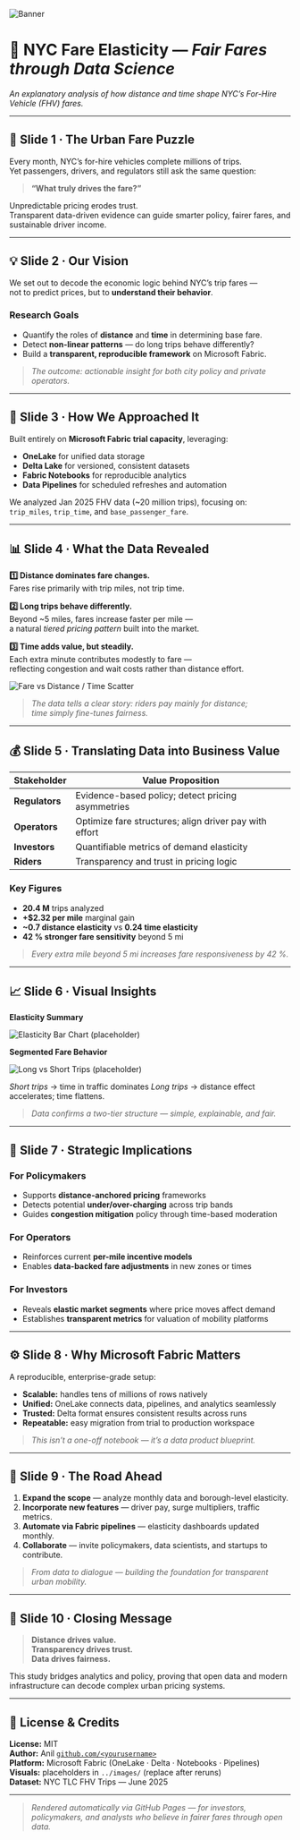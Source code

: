 ![Banner](../assets/elasticity_banner.png)

# 🚖 NYC Fare Elasticity — *Fair Fares through Data Science*  
*An explanatory analysis of how distance and time shape NYC’s For-Hire Vehicle (FHV) fares.*

---

## 🌆 Slide 1 · The Urban Fare Puzzle
Every month, NYC’s for-hire vehicles complete millions of trips.  
Yet passengers, drivers, and regulators still ask the same question:

> **“What truly drives the fare?”**

Unpredictable pricing erodes trust.  
Transparent data-driven evidence can guide smarter policy, fairer fares, and sustainable driver income.

---

## 💡 Slide 2 · Our Vision
We set out to decode the economic logic behind NYC’s trip fares —  
not to predict prices, but to **understand their behavior**.

### Research Goals
- Quantify the roles of **distance** and **time** in determining base fare.  
- Detect **non-linear patterns** — do long trips behave differently?  
- Build a **transparent, reproducible framework** on Microsoft Fabric.

> *The outcome: actionable insight for both city policy and private operators.*

---

## 🧠 Slide 3 · How We Approached It
Built entirely on **Microsoft Fabric trial capacity**, leveraging:

- **OneLake** for unified data storage  
- **Delta Lake** for versioned, consistent datasets  
- **Fabric Notebooks** for reproducible analytics  
- **Data Pipelines** for scheduled refreshes and automation  

We analyzed Jan 2025 FHV data (~20 million trips), focusing on:
`trip_miles`, `trip_time`, and `base_passenger_fare`.

---

## 📊 Slide 4 · What the Data Revealed
**1️⃣ Distance dominates fare changes.**  
Fares rise primarily with trip miles, not trip time.

**2️⃣ Long trips behave differently.**  
Beyond ~5 miles, fares increase faster per mile —  
a natural *tiered pricing pattern* built into the market.

**3️⃣ Time adds value, but steadily.**  
Each extra minute contributes modestly to fare —  
reflecting congestion and wait costs rather than distance effort.

![Fare vs Distance / Time Scatter](../images/scatter_correlations.png)

> *The data tells a clear story: riders pay mainly for distance;  
time simply fine-tunes fairness.*

---

## 💰 Slide 5 · Translating Data into Business Value
| Stakeholder | Value Proposition |
|--------------|------------------|
| **Regulators** | Evidence-based policy; detect pricing asymmetries |
| **Operators** | Optimize fare structures; align driver pay with effort |
| **Investors** | Quantifiable metrics of demand elasticity |
| **Riders** | Transparency and trust in pricing logic |

### Key Figures
- **20.4 M** trips analyzed  
- **+$2.32 per mile** marginal gain  
- **~0.7 distance elasticity** vs **0.24 time elasticity**  
- **42 % stronger fare sensitivity** beyond 5 mi  

> *Every extra mile beyond 5 mi increases fare responsiveness by 42 %.*

---

## 📈 Slide 6 · Visual Insights
**Elasticity Summary**

![Elasticity Bar Chart (placeholder)](../images/elasticities_comparison.png)

**Segmented Fare Behavior**

![Long vs Short Trips (placeholder)](../images/elasticities_distance_bins.png)

*Short trips* → time in traffic dominates
*Long trips* → distance effect accelerates; time flattens.  

> *Data confirms a two-tier structure — simple, explainable, and fair.*

---

## 🧭 Slide 7 · Strategic Implications
### For Policymakers
- Supports **distance-anchored pricing** frameworks  
- Detects potential **under/over-charging** across trip bands  
- Guides **congestion mitigation** policy through time-based moderation  

### For Operators
- Reinforces current **per-mile incentive models**  
- Enables **data-backed fare adjustments** in new zones or times  

### For Investors
- Reveals **elastic market segments** where price moves affect demand  
- Establishes **transparent metrics** for valuation of mobility platforms  

---

## ⚙️ Slide 8 · Why Microsoft Fabric Matters
A reproducible, enterprise-grade setup:

- **Scalable:** handles tens of millions of rows natively  
- **Unified:** OneLake connects data, pipelines, and analytics seamlessly  
- **Trusted:** Delta format ensures consistent results across runs  
- **Repeatable:** easy migration from trial to production workspace  

> *This isn’t a one-off notebook — it’s a data product blueprint.*

---

## 🚀 Slide 9 · The Road Ahead
1. **Expand the scope** — analyze monthly data and borough-level elasticity.  
2. **Incorporate new features** — driver pay, surge multipliers, traffic metrics.  
3. **Automate via Fabric pipelines** — elasticity dashboards updated monthly.  
4. **Collaborate** — invite policymakers, data scientists, and startups to contribute.  

> *From data to dialogue — building the foundation for transparent urban mobility.*

---

## 🏁 Slide 10 · Closing Message
> **Distance drives value.**  
> **Transparency drives trust.**  
> **Data drives fairness.**

This study bridges analytics and policy, proving that open data and modern infrastructure can decode complex urban pricing systems.

---

## 📘 License & Credits
**License:** MIT  
**Author:** Anil [`github.com/<yourusername>`](https://github.com/<yourusername>)  
**Platform:** Microsoft Fabric (OneLake · Delta · Notebooks · Pipelines)  
**Visuals:** placeholders in `../images/` (replace after reruns)  
**Dataset:** NYC TLC FHV Trips — June 2025  

---

> *Rendered automatically via GitHub Pages — for investors, policymakers, and analysts who believe in fairer fares through open data.*
